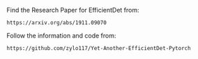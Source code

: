 Find the Research Paper for EfficientDet from:
```
https://arxiv.org/abs/1911.09070
```

Follow the information and code from:
```
https://github.com/zylo117/Yet-Another-EfficientDet-Pytorch
```
